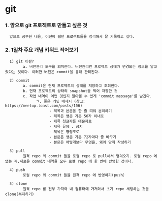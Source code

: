 # git


### 1. 앞으로 git 프로젝트로 만들고 싶은 것 
      앞으로 공부한 내용, 이전에 했던 프로젝트들을 정리해서 잘 기록하고 싶다.

### 2. 1일차 주요 개념 키워드 적어보기
      1) git 이란?
            a. 버전관리 도구를 의미한다. 버전관리란 프로젝트 상태가 변경되는 정보를 알고 있다는 것이다. 이러한 버전은 commit을 통해 관리된다.
      
      2) commit
            a. commit은 현재 프로젝트의 상태를 저장하고 조회한다.
            b. 현재 프로젝트의 상태의 snapshot을 찍어 저장한 것
            c. 작업 내역이 어떤 것인지 알아볼 수 있게 'commit message'를 남긴다.
                  ㄱ. 좋은 커밋 메세지 (참고: https://meetup.toast.com/posts/106)
                        - 제목과 본문을 한 줄 띄워 분리하기
                        - 제목은 영문 기준 50자 이내로
                        - 제목 첫글자를 대문자로
                        - 제목 끝에 . 금지
                        - 제목은 명령조로
                        - 본문은 영문 기준 72자마다 줄 바꾸기
                        - 본문은 어떻게보다 무엇을, 왜에 맞춰 작성하기

      3) pull
            원격 repo 의 commit 들을 로컬 repo 로 pull해서 땡겨오기. 로컬 repo 에 없는 즉,새로운 commit 내역을 모두 로컬 repo 에 한 번에 반영한 것이다.
      
      4) push
            로컬 repo 의 commit 들을 원격 repo 에 반영하기(push) 
      
      5) clone
            원격 repo 를 전부 가져와 내 컴퓨터에 가져와서 초기 repo 세팅하는 것을 clone(복제하기)
